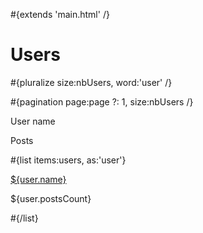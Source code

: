 \#{extends 'main.html' /}

# Users

\#{pluralize size:nbUsers, word:'user' /}

\#{pagination page:page ?: 1, size:nbUsers /}

User name

Posts

\#{list items:users, as:'user'}

[${user.name}](<@%7BUsers.show(user.id)%7D>)

${user.postsCount}

\#{/list}
